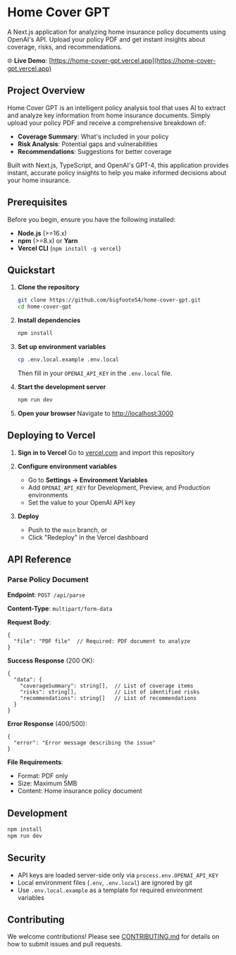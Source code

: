 # Home Cover GPT

A Next.js application for analyzing home insurance policy documents using OpenAI's API. Upload your policy PDF and get instant insights about coverage, risks, and recommendations.

🌐 **Live Demo**: [https://home-cover-gpt.vercel.app](https://home-cover-gpt.vercel.app)

## Project Overview

Home Cover GPT is an intelligent policy analysis tool that uses AI to extract and analyze key information from home insurance documents. Simply upload your policy PDF and receive a comprehensive breakdown of:

- **Coverage Summary**: What's included in your policy
- **Risk Analysis**: Potential gaps and vulnerabilities
- **Recommendations**: Suggestions for better coverage

Built with Next.js, TypeScript, and OpenAI's GPT-4, this application provides instant, accurate policy insights to help you make informed decisions about your home insurance.

## Prerequisites

Before you begin, ensure you have the following installed:

- **Node.js** (>=16.x)
- **npm** (>=8.x) or **Yarn**
- **Vercel CLI** (`npm install -g vercel`)

## Quickstart

1. **Clone the repository**
   ```bash
   git clone https://github.com/bigfoote54/home-cover-gpt.git
   cd home-cover-gpt
   ```

2. **Install dependencies**
   ```bash
   npm install
   ```

3. **Set up environment variables**
   ```bash
   cp .env.local.example .env.local
   ```
   Then fill in your `OPENAI_API_KEY` in the `.env.local` file.

4. **Start the development server**
   ```bash
   npm run dev
   ```

5. **Open your browser**
   Navigate to [http://localhost:3000](http://localhost:3000)

## Deploying to Vercel

1. **Sign in to Vercel**
   Go to [vercel.com](https://vercel.com) and import this repository

2. **Configure environment variables**
   - Go to **Settings → Environment Variables**
   - Add `OPENAI_API_KEY` for Development, Preview, and Production environments
   - Set the value to your OpenAI API key

3. **Deploy**
   - Push to the `main` branch, or
   - Click "Redeploy" in the Vercel dashboard

## API Reference

### Parse Policy Document

**Endpoint**: `POST /api/parse`

**Content-Type**: `multipart/form-data`

**Request Body**:
```jsonc
{
  "file": "PDF file"  // Required: PDF document to analyze
}
```

**Success Response** (200 OK):
```jsonc
{
  "data": {
    "coverageSummary": string[],  // List of coverage items
    "risks": string[],            // List of identified risks
    "recommendations": string[]   // List of recommendations
  }
}
```

**Error Response** (400/500):
```jsonc
{
  "error": "Error message describing the issue"
}
```

**File Requirements**:
- Format: PDF only
- Size: Maximum 5MB
- Content: Home insurance policy document

## Development

```bash
npm install
npm run dev
```

## Security

- API keys are loaded server-side only via `process.env.OPENAI_API_KEY`
- Local environment files (`.env`, `.env.local`) are ignored by git
- Use `.env.local.example` as a template for required environment variables

## Contributing

We welcome contributions! Please see [CONTRIBUTING.md](./CONTRIBUTING.md) for details on how to submit issues and pull requests.
